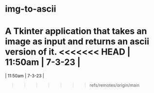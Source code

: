 # img-to-ascii
A Tkinter application that takes an image as input and returns an ascii version of it.
<<<<<<< HEAD
| 11:50am | 7-3-23 |
=======
| 11:50am | 7-3-23 |
>>>>>>> refs/remotes/origin/main
